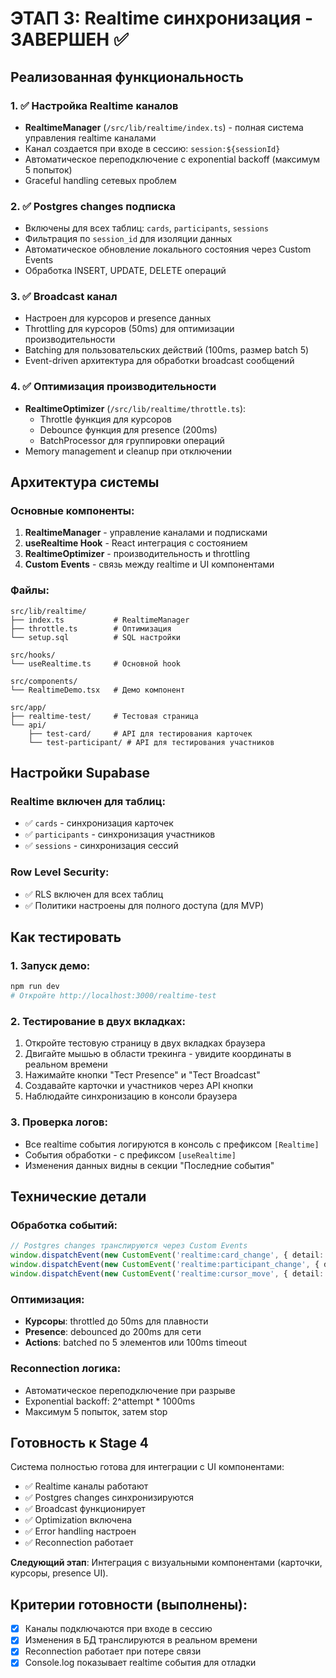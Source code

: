 # ЭТАП 3: Realtime синхронизация - ЗАВЕРШЕН ✅

## Реализованная функциональность

### 1. ✅ Настройка Realtime каналов
- **RealtimeManager** (`/src/lib/realtime/index.ts`) - полная система управления realtime каналами
- Канал создается при входе в сессию: `session:${sessionId}`
- Автоматическое переподключение с exponential backoff (максимум 5 попыток)
- Graceful handling сетевых проблем

### 2. ✅ Postgres changes подписка
- Включены для всех таблиц: `cards`, `participants`, `sessions`
- Фильтрация по `session_id` для изоляции данных
- Автоматическое обновление локального состояния через Custom Events
- Обработка INSERT, UPDATE, DELETE операций

### 3. ✅ Broadcast канал
- Настроен для курсоров и presence данных
- Throttling для курсоров (50ms) для оптимизации производительности
- Batching для пользовательских действий (100ms, размер batch 5)
- Event-driven архитектура для обработки broadcast сообщений

### 4. ✅ Оптимизация производительности
- **RealtimeOptimizer** (`/src/lib/realtime/throttle.ts`):
  - Throttle функция для курсоров
  - Debounce функция для presence (200ms)
  - BatchProcessor для группировки операций
- Memory management и cleanup при отключении

## Архитектура системы

### Основные компоненты:

1. **RealtimeManager** - управление каналами и подписками
2. **useRealtime Hook** - React интеграция с состоянием
3. **RealtimeOptimizer** - производительность и throttling
4. **Custom Events** - связь между realtime и UI компонентами

### Файлы:
```
src/lib/realtime/
├── index.ts           # RealtimeManager
├── throttle.ts        # Оптимизация
└── setup.sql          # SQL настройки

src/hooks/
└── useRealtime.ts     # Основной hook

src/components/
└── RealtimeDemo.tsx   # Демо компонент

src/app/
├── realtime-test/     # Тестовая страница
└── api/
    ├── test-card/     # API для тестирования карточек
    └── test-participant/ # API для тестирования участников
```

## Настройки Supabase

### Realtime включен для таблиц:
- ✅ `cards` - синхронизация карточек
- ✅ `participants` - синхронизация участников  
- ✅ `sessions` - синхронизация сессий

### Row Level Security:
- ✅ RLS включен для всех таблиц
- ✅ Политики настроены для полного доступа (для MVP)

## Как тестировать

### 1. Запуск демо:
```bash
npm run dev
# Откройте http://localhost:3000/realtime-test
```

### 2. Тестирование в двух вкладках:
1. Откройте тестовую страницу в двух вкладках браузера
2. Двигайте мышью в области трекинга - увидите координаты в реальном времени
3. Нажимайте кнопки "Тест Presence" и "Тест Broadcast"
4. Создавайте карточки и участников через API кнопки
5. Наблюдайте синхронизацию в консоли браузера

### 3. Проверка логов:
- Все realtime события логируются в консоль с префиксом `[Realtime]`
- События обработки - с префиксом `[useRealtime]`
- Изменения данных видны в секции "Последние события"

## Технические детали

### Обработка событий:
```typescript
// Postgres changes транслируются через Custom Events
window.dispatchEvent(new CustomEvent('realtime:card_change', { detail: payload }))
window.dispatchEvent(new CustomEvent('realtime:participant_change', { detail: payload }))
window.dispatchEvent(new CustomEvent('realtime:cursor_move', { detail: payload }))
```

### Оптимизация:
- **Курсоры**: throttled до 50ms для плавности
- **Presence**: debounced до 200ms для сети
- **Actions**: batched по 5 элементов или 100ms timeout

### Reconnection логика:
- Автоматическое переподключение при разрыве
- Exponential backoff: 2^attempt * 1000ms
- Максимум 5 попыток, затем stop

## Готовность к Stage 4

Система полностью готова для интеграции с UI компонентами:
- ✅ Realtime каналы работают
- ✅ Postgres changes синхронизируются
- ✅ Broadcast функционирует
- ✅ Optimization включена
- ✅ Error handling настроен
- ✅ Reconnection работает

**Следующий этап**: Интеграция с визуальными компонентами (карточки, курсоры, presence UI).

## Критерии готовности (выполнены):
- [x] Каналы подключаются при входе в сессию
- [x] Изменения в БД транслируются в реальном времени  
- [x] Reconnection работает при потере связи
- [x] Console.log показывает realtime события для отладки
